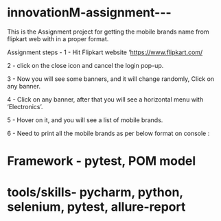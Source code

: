 # innovationM-assignment---

This is the Assignment project for getting the mobile brands name from flipkart web with in a proper format.


Assignment steps -
1 - Hit Flipkart website ‘https://www.flipkart.com/

2 - click on the close icon and cancel the login pop-up.

3 - Now you will see some banners, and it will change randomly, Click on any banner.

4 - Click on any banner, after that you will see a horizontal menu with ‘Electronics’.

5 - Hover on it, and you will see a list of mobile brands.

6 - Need to print all the mobile brands as per below format on console :


# Framework - pytest,  POM model

# tools/skills- pycharm, python, selenium, pytest, allure-report


